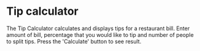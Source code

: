 # Tip calculator

The Tip Calculator calculates and displays tips for a restaurant bill. Enter amount of bill, percentage that you would like to tip and number of people to split tips. Press the 'Calculate' button to see result.

